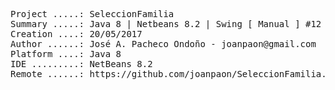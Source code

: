 <pre>

Project .....: SeleccionFamilia
Summary .....: Java 8 | Netbeans 8.2 | Swing [ Manual ] #12
Creation ....: 20/05/2017
Author ......: José A. Pacheco Ondoño - joanpaon@gmail.com
Platform ....: Java 8
IDE .........: NetBeans 8.2
Remote ......: https://github.com/joanpaon/SeleccionFamilia.git

</pre>

